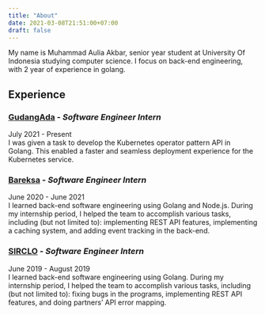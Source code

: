 ```yaml
---
title: "About"
date: 2021-03-08T21:51:00+07:00
draft: false
---
```


My name is Muhammad Aulia Akbar, senior year student at University Of Indonesia studying computer science.
I focus on back-end engineering, with 2 year of experience in golang.

## Experience

### **[GudangAda](https://gudangada.com)** - *Software Engineer Intern*

July 2021 - Present\
I was given a task to develop the Kubernetes operator pattern API in Golang. This enabled a faster and seamless deployment experience for the Kubernetes service.

### **[Bareksa](https://bareksa.com)** - *Software Engineer Intern*

June 2020 - June 2021\
I learned back-end software engineering using Golang and Node.js. During my internship period, I helped the team to accomplish various tasks, including (but not limited to): implementing REST API features, implementing a caching system, and adding event tracking in the back-end.

### **[SIRCLO](https://sirclo.com)** - *Software Engineer Intern*

June 2019 - August 2019\
I learned back-end software engineering using Golang. During my internship period, I helped the team to accomplish various tasks, including (but not limited to): fixing bugs in the programs, implementing REST API features, and doing partners’ API error mapping.
